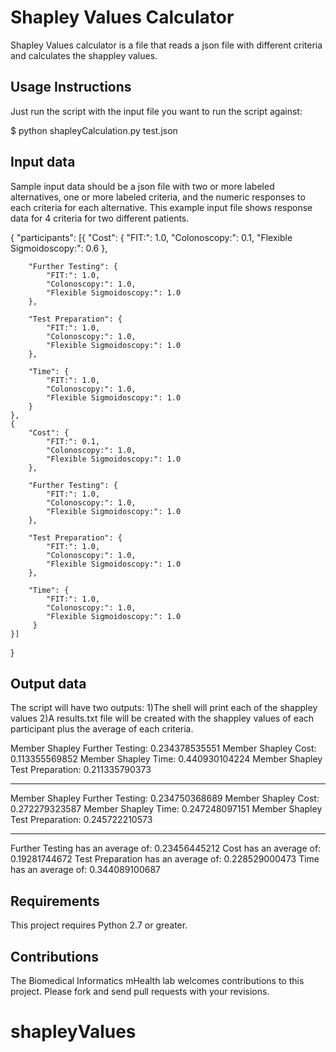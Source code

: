 # Shapley Values Calculator

Shapley Values calculator is a file that reads a json file with different criteria and calculates the shappley values.  


## Usage Instructions

Just run the script with the input file you want to run the script against:

$ python shapleyCalculation.py test.json

## Input data

Sample input data should be a json file with two or more labeled alternatives, one or more labeled criteria, and the numeric responses to each criteria for each alternative.  This example input file shows response data for 4 criteria for two different patients. 

{
    "participants": [{
        "Cost": {
            "FIT:": 1.0,
            "Colonoscopy:": 0.1,
            "Flexible Sigmoidoscopy:": 0.6
        },
        
        "Further Testing": {
            "FIT:": 1.0,
            "Colonoscopy:": 1.0,
            "Flexible Sigmoidoscopy:": 1.0
        },
        
        "Test Preparation": {
            "FIT:": 1.0,
            "Colonoscopy:": 1.0,
            "Flexible Sigmoidoscopy:": 1.0
        },
        
        "Time": {
            "FIT:": 1.0,
            "Colonoscopy:": 1.0,
            "Flexible Sigmoidoscopy:": 1.0
        }
    },
    {
        "Cost": {
            "FIT:": 0.1,
            "Colonoscopy:": 1.0,
            "Flexible Sigmoidoscopy:": 1.0
        },
        
        "Further Testing": {
            "FIT:": 1.0,
            "Colonoscopy:": 1.0,
            "Flexible Sigmoidoscopy:": 1.0
        },
        
        "Test Preparation": {
            "FIT:": 1.0,
            "Colonoscopy:": 1.0,
            "Flexible Sigmoidoscopy:": 1.0
        },
        
        "Time": {
            "FIT:": 1.0,
            "Colonoscopy:": 1.0,
            "Flexible Sigmoidoscopy:": 1.0
         }
    }]
}

## Output data

The script will have two outputs: 
1)The shell will print each of the shappley values
2)A results.txt file will be created with the shappley values of each participant plus the average of each criteria. 


Member Shapley Further Testing: 0.234378535551
Member Shapley Cost: 0.113355569852
Member Shapley Time: 0.440930104224
Member Shapley Test Preparation: 0.211335790373
*************
Member Shapley Further Testing: 0.234750368689
Member Shapley Cost: 0.272279323587
Member Shapley Time: 0.247248097151
Member Shapley Test Preparation: 0.245722210573
*************
Further Testing has an average of: 0.23456445212
Cost has an average of: 0.19281744672
Test Preparation has an average of: 0.228529000473
Time has an average of: 0.344089100687

## Requirements

This project requires Python 2.7 or greater.


## Contributions

The Biomedical Informatics mHealth lab welcomes contributions to this project. Please fork and send pull requests with your revisions.
# shapleyValues
